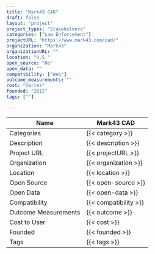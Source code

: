 ```yaml
---
title: "Mark43 CAD"
draft: false
layout: "project"
project_types: "Stakeholders"
categories: ["Law Enforcement"]
projectURL: "https://www.mark43.com/cad/"
organization: "Mark43"
organizationURL: ""
location: "U.S."
open_source: "No"
open_data: ""
compatibility: ["Web"]
outcome_measurements: ""
cost: "Varies"
founded: "2012"
tags: [""]

---
```



Name                    |  Mark43 CAD    
------------------------|----
Categories              | {{< category >}} 
Description             | {{< description >}} 
Project URL             | {{< projectURL >}} 
Organization            | {{< organization >}} 
Location                | {{< location >}} 
Open Source             | {{< open-source >}} 
Open Data               | {{< open-data >}} 
Compatibility           | {{< compatibility >}} 
Outcome Measurements    | {{< outcome >}} 
Cost to User            | {{< cost >}} 
Founded                 | {{< founded >}} 
Tags                    | {{< tags >}} 

